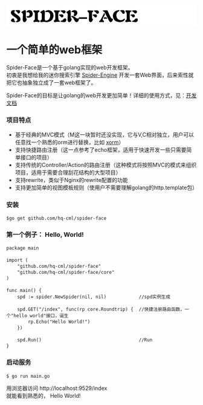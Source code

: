 ![标题](./img/SPIDER-FACE.png)

# 一个简单的web框架
Spider-Face是一个基于golang实现的web开发框架。  
初衷是我想给我的迷你搜索引擎 [Spider-Engine](https://github.com/hq-cml/spider-engine) 开发一套Web界面，后来索性就把它也抽象独立成了一套web框架了。

Spider-Face的目标是让golang的web开发更加简单！详细的使用方式，见：[开发文档](https://github.com/hq-cml/spider-face/design.md)

### 项目特点
* 基于经典的MVC模式（M这一块暂时还没实现，它与V,C相对独立，用户可以任意找一个熟悉的orm进行替换，比如 [xorm](http://www.xorm.io)）
* 支持快捷路由注册（这一点参考了echo框架，适用于快速开发一些只需要简单接口的项目）
* 支持传统的Controller/Action的路由注册（这种模式将按照MVC的模式来组织项目，适用于需要合理刮花结构的大型项目）
* 支持rewrite，类似于Nginx的rewrite配置的功能
* 支持更加简单的视图模板规则（使用户不需要理解golang的http.template包）

### 安装
```
$go get github.com/hq-cml/spider-face
```

### 第一个例子： Hello, World!

```
package main

import (
	"github.com/hq-cml/spider-face"
	"github.com/hq-cml/spider-face/core"
)

func main() {
	spd := spider.NewSpider(nil, nil)            //spd实例生成

	spd.GET("/index", func(rp core.Roundtrip) {  //快捷注册路由函数，一个"hello world"接口，诞生
		rp.Echo("Hello World!")
	})

	spd.Run()                                    //Run
}
```

### 启动服务
```
$ go run main.go
```

用浏览器访问 http://localhost:9529/index  
就能看到熟悉的， Hello World!

